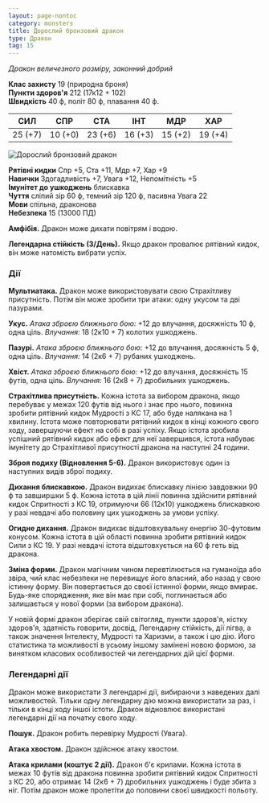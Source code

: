 ```yaml
---
layout: page-nontoc
category: monsters
title: Дорослий бронзовий дракон
type: Дракон
tag: 15
---
```


_Дракон величезного розміру, законний добрий_

**Клас захисту** 19 (природна броня)    
**Пункти здоров'я** 212 (17к12 + 102)    
**Швидкість** 40 ф, політ 80 ф, плавання 40 ф.

| СИЛ     | СПР     | СТА     | ІНТ     | МДР     | ХАР     |
| ------- | ------- | ------- | ------- | ------- | ------- |
| 25 (+7) | 10 (+0) | 23 (+6) | 16 (+3) | 15 (+2) | 19 (+4) |

![Дорослий бронзовий дракон](https://www.dndbeyond.com/avatars/thumbnails/30782/507/1000/1000/638061964555495008.png)

**Рятівні кидки** Спр +5, Ста +11, Мдр +7, Хар +9    
**Навички** Здогадливість +7, Увага +12, Непомітність +5    
**Імунітет до ушкоджень** блискавка    
**Чуття** сліпий зір 60 ф, темний зір 120 ф, пасивна Увага 22    
**Мови** спільна, драконова    
**Небезпека** 15 (13000 ПД)

**Амфібія.** Дракон може дихати повітрям і водою.    

**Легендарна стійкість (3/День).** Якщо дракон провалює рятівний кидок, він може натомість вибрати успіх.

### Дії
**Мультиатака.** Дракон може використовувати свою Страхітливу присутність. Потім він може зробити три атаки: одну укусом та дві пазурами.    

**Укус.** _Атака зброєю ближнього бою:_ +12 до влучання, досяжність 10 ф, одна ціль. _Влучання:_ 18 (2к10 + 7) колотих ушкоджень.    

**Пазурі.** _Атака зброєю ближнього бою:_ +12 до влучання, досяжність 5 ф, одна ціль. _Влучання:_ 14 (2к6 + 7) рубаних ушкоджень.    

**Хвіст.** _Атака зброєю ближнього бою:_ +12 до влучання, досяжність 15 футів, одна ціль. _Влучання:_ 16 (2к8 + 7) дробильних ушкоджень.    

**Страхітлива присутність.** Кожна істота за вибором дракона, якщо перебуває у межах 120 футів від нього і знає про нього, повинна зробити рятівний кидок Мудрості з КС 17, або буде налякана на 1 хвилину. Істота може повторювати рятівний кидок в кінці кожного свого ходу, завершуючи ефект на собі в разі успіху. Якщо істота зробила успішний рятівний кидок або ефект для неї завершився, істота набуває імунітету до Страхітливої присутності дракона на наступні 24 години.    

**Зброя подиху (Відновлення 5-6).** Дракон використовує один із наступних видів зброї подиху.    

**Дихання блискавкою.** Дракон видихає блискавку лінією завдовжки 90 ф та завширшки 5 ф. Кожна істота в цій лінії повинна здійснити рятівний кидок Спритності з КС 19, отримуючи 66 (12к10) ушкоджень блискавкою у разі невдачі або половину цих ушкоджень за умови успіху.    

**Огидне дихання.** Дракон видихає відштовхувальну енергію 30-футовим конусом. Кожна істота в цій області повинна зробити рятівний кидок Сили з КС 19. У разі невдачі істота відштовхується на 60 ф геть від дракона.   

**Зміна форми.** Дракон магічним чином перевтілюється на гуманоїда або звіра, чий клас небезпеки не перевищує його власний, або назад у свою істинну форму. Він повертається до своєї істинної форми, якщо вмирає. Будь-яке спорядження, яке він має при собі, поглинається або залишається у нової форми (за вибором дракона).    

У новій формі дракон зберігає свій світогляд, пункти здоров'я, кістку здоров'я, здатність говорити, досвід, Легендарну стійкість, дії лігва, а також значення Інтелекту, Мудрості та Харизми, а також і цю дію. Його статистика та можливості в усьому іншому замінені новою формою, за винятком класових особливостей чи легендарних дій цієї форми.

### Легендарні дії
Дракон може використати 3 легендарні дії, вибираючи з наведених далі можливостей. Тільки одну легендарну дію можна використати за раз, і тільки в кінці ходу іншої істоти. Дракон відновлює використані легендарні дії на початку свого ходу.    

**Пошук.** Дракон робить перевірку Мудрості (Увага).    

**Атака хвостом.** Дракон здійснює атаку хвостом.    

**Атака крилами (коштує 2 дії).** Дракон б'є крилами. Кожна істота в межах 10 футів від дракона повинна зробити рятівний кидок Спритності з КС 20, або отримає 14 (2к6 + 7) дробильних ушкоджень і буде збита з ніг. Потім дракон може пролетіти до половини своєї швидкості польоту.
